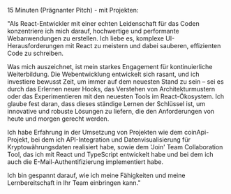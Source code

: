 15 Minuten (Prägnanter Pitch) - mit Projekten:

"Als React-Entwickler mit einer echten Leidenschaft für das Coden konzentriere ich mich darauf, 
hochwertige und performante Webanwendungen zu erstellen. Ich liebe es, 
komplexe UI-Herausforderungen mit React zu meistern und dabei sauberen, effizienten Code zu schreiben.

Was mich auszeichnet, ist mein starkes Engagement für kontinuierliche Weiterbildung. 
Die Webentwicklung entwickelt sich rasant, und ich investiere bewusst Zeit, 
um immer auf dem neuesten Stand zu sein – sei es durch das Erlernen neuer Hooks, 
das Verstehen von Architekturmustern oder das Experimentieren mit den neuesten Tools im React-Ökosystem. 
Ich glaube fest daran, dass dieses ständige Lernen der Schlüssel ist, um innovative und robuste Lösungen zu liefern, 
die den Anforderungen von heute und morgen gerecht werden.

Ich habe Erfahrung in der Umsetzung von Projekten wie dem coinApi-Projekt, 
bei dem ich API-Integration und Datenvisualisierung für Kryptowährungsdaten realisiert habe, 
sowie dem 'Join' Team Collaboration Tool, das ich mit React und TypeScript entwickelt 
habe und bei dem ich auch die E-Mail-Authentifizierung implementiert habe.

Ich bin gespannt darauf, wie ich meine Fähigkeiten und meine Lernbereitschaft in Ihr Team einbringen kann."
